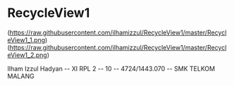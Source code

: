 # RecycleView1

(https://raw.githubusercontent.com/ilhamizzul/RecycleView1/master/RecycleView1_1.png)
(https://raw.githubusercontent.com/ilhamizzul/RecycleView1/master/RecycleView1_2.png)

 Ilham Izzul Hadyan -- XI RPL 2 -- 10 -- 4724/1443.070 -- SMK TELKOM MALANG
